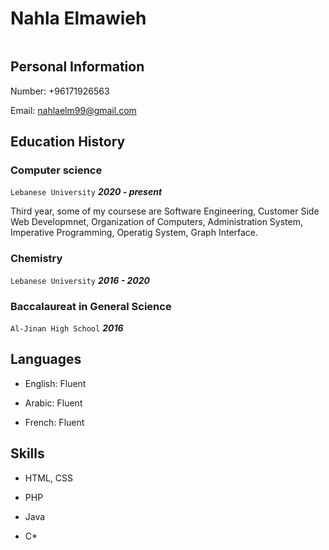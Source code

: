 # Nahla Elmawieh

<img src="">

## Personal Information 

Number: +96171926563

Email: nahlaelm99@gmail.com

## Education History

### Computer science

<code>Lebanese University</code> ***2020 - present***

Third year, some of my coursese are Software Engineering, Customer Side Web Developmnet, Organization of Computers, Administration System, Imperative Programming, Operatig System, Graph Interface.

### Chemistry

<code>Lebanese University</code> ***2016 - 2020***


### Baccalaureat in General Science 

<code>Al-Jinan High School</code> ***2016***


## Languages

- English: Fluent

- Arabic: Fluent

- French: Fluent


## Skills

- HTML, CSS

- PHP

- Java

- C*





